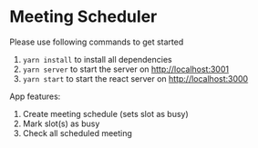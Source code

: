 # Meeting Scheduler

Please use following commands to get started

1. `yarn install` to install all dependencies
2. `yarn server` to start the server on [http://localhost:3001](http://localhost:3001)
3. `yarn start` to start the react server on [http://localhost:3000](http://localhost:3000)



App features:

1. Create meeting schedule (sets slot as busy)
2. Mark slot(s) as busy
3. Check all scheduled meeting

